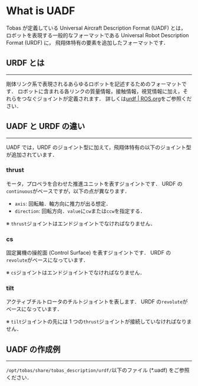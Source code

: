 # What is UADF

Tobas が定義している Universal Aircraft Description Format (UADF) とは，
ロボットを表現する一般的なフォーマットである Universal Robot Description Format (URDF) に，
飛翔体特有の要素を追加したフォーマットです．

## URDF とは

---

剛体リンク系で表現されるあらゆるロボットを記述するためのフォーマットです．
ロボットに含まれる各リンクの質量情報，接触情報，視覚情報に加え，それらをつなぐジョイントが定義されます．
詳しくは<a href=https://wiki.ros.org/urdf target="_blank">urdf | ROS.org</a>をご参照ください．

## UADF と URDF の違い

---

UADF では，URDF のジョイント型に加えて，飛翔体特有の以下のジョイント型が追加されています．

### thrust

モータ，プロペラを合わせた推進ユニットを表すジョイントです．
URDF の`continuous`がベースですが，以下の点が異なります．

- `axis`: 回転軸．軸方向に推力が出る想定．
- `direction`: 回転方向．`value`に`cw`または`ccw`を指定する．

※ `thrust`ジョイントはエンドジョイントでなければなりません．

### cs

固定翼機の操舵面 (Control Surface) を表すジョイントです．
URDF の`revolute`がベースになっています．

※ `cs`ジョイントはエンドジョイントでなければなりません．

### tilt

アクティブチルトロータのチルトジョイントを表します．
URDF の`revolute`がベースになっています．

※ `tilt`ジョイントの先には 1 つの`thrust`ジョイントが接続していなければなりません．

## UADF の作成例

---

`/opt/tobas/share/tobas_description/urdf/`以下のファイル (\*.uadf) をご参照ください．
